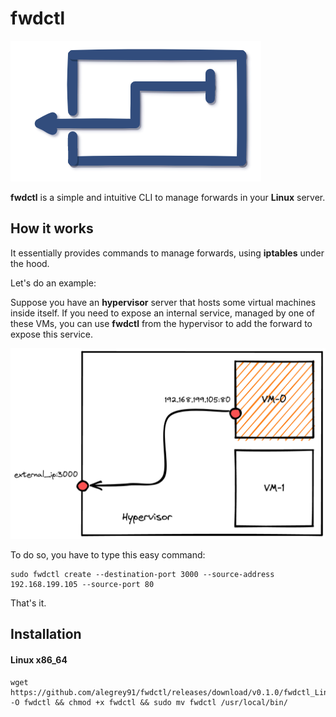 # fwdctl

![fwdctl](./fwdctl.png)

**fwdctl** is a simple and intuitive CLI to manage forwards in your **Linux** server.

## How it works

It essentially provides commands to manage forwards, using **iptables** under the hood.

Let's do an example:

Suppose you have an **hypervisor** server that hosts some virtual machines inside itself. If you need to expose an internal service, managed by one of these VMs, you can use **fwdctl** from the hypervisor to add the forward to expose this service.

![example](./fwdctl-example.png)

To do so, you have to type this easy command: 

``` shell
sudo fwdctl create --destination-port 3000 --source-address 192.168.199.105 --source-port 80
```

That's it.

## Installation

#### Linux x86_64

```shell
wget https://github.com/alegrey91/fwdctl/releases/download/v0.1.0/fwdctl_Linux_x86_64 -O fwdctl && chmod +x fwdctl && sudo mv fwdctl /usr/local/bin/
```

